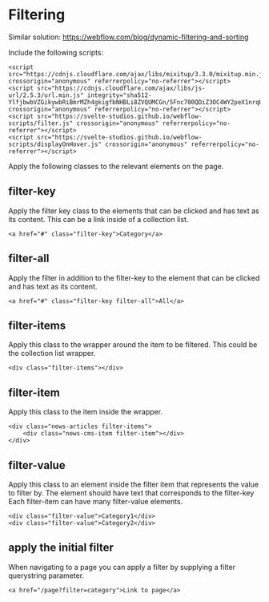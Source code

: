 # Filtering

Similar solution: https://webflow.com/blog/dynamic-filtering-and-sorting

Include the following scripts:

```
<script src="https://cdnjs.cloudflare.com/ajax/libs/mixitup/3.3.0/mixitup.min.js" crossorigin="anonymous" referrerpolicy="no-referrer"></script>
<script src="https://cdnjs.cloudflare.com/ajax/libs/js-url/2.5.3/url.min.js" integrity="sha512-YlfjbwbVZGikywbRiBmrMZh4gkigfbNHBLi8ZVQUMCGn/5Fnc700QDiZ3OC4WY2peX1nrqUbCcHyOyvKR8hwNA==" crossorigin="anonymous" referrerpolicy="no-referrer"></script>
<script src="https://svelte-studios.github.io/webflow-scripts/filter.js" crossorigin="anonymous" referrerpolicy="no-referrer"></script>
<script src="https://svelte-studios.github.io/webflow-scripts/displayOnHover.js" crossorigin="anonymous" referrerpolicy="no-referrer"></script>
```

Apply the following classes to the relevant elements on the page.

## filter-key

Apply the filter key class to the elements that can be clicked and has text as its content.
This can be a link inside of a collection list.

```
<a href="#" class="filter-key">Category</a>
```

## filter-all

Apply the filter in addition to the filter-key to the element that can be clicked and has text as its content.

```
<a href="#" class="filter-key filter-all">All</a>
```

## filter-items

Apply this class to the wrapper around the item to be filtered.
This could be the collection list wrapper.

```
<div class="filter-items"></div>
```

## filter-item

Apply this class to the item inside the wrapper.

```
<div class="news-articles filter-items">
    <div class="news-cms-item filter-item"></div>
</div>
```

## filter-value

Apply this class to an element inside the filter item that represents the value to filter by.
The element should have text that corresponds to the filter-key
Each filter-item can have many filter-value elements.

```
<div class="filter-value">Category1</div>
<div class="filter-value">Category2</div>
```

## apply the initial filter

When navigating to a page you can apply a filter by supplying a filter querystring parameter.

```
<a href="/page?filter=category">Link to page</a>
```
